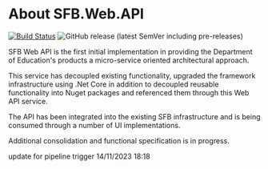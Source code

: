 # About SFB.Web.API

[![Build Status](https://dev.azure.com/agilefactory/Financial%20Benchmarking/_apis/build/status/SFB.Web.Api?branchName=master)](https://dev.azure.com/agilefactory/Financial%20Benchmarking/_build/latest?definitionId=453&branchName=master) ![GitHub release (latest SemVer including pre-releases)](https://img.shields.io/github/v/release/DFEAGILEDEVOPS/SFB.Web.API?include_prereleases)

SFB Web API is the first initial implementation in providing the Department of Education's products a micro-service oriented architectural approach.

This service has decoupled existing functionality, upgraded the framework infrastructure using .Net Core in addition to decoupled reusable functionality into Nuget packages and referenced them through this Web API service.

The API has been integrated into the existing SFB infrastructure and is being consumed through a number of UI implementations.

Additional consolidation and functional specification is in progress.

update for pipeline trigger 14/11/2023 18:18